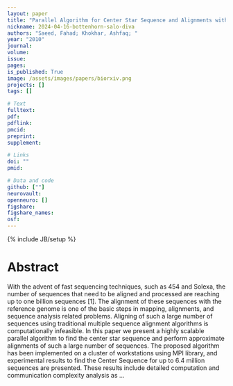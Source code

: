 ```yaml
---
layout: paper
title: "Parallel Algorithm for Center Star Sequence and Alignments with Applications to Short Reads"
nickname: 2024-04-16-bottenhorn-salo-diva
authors: "Saeed, Fahad; Khokhar, Ashfaq; "
year: "2010"
journal: 
volume: 
issue:
pages: 
is_published: True
image: /assets/images/papers/biorxiv.png
projects: []
tags: []

# Text
fulltext:
pdf:
pdflink:
pmcid:
preprint: 
supplement:

# Links
doi: ""
pmid:

# Data and code
github: [""]
neurovault:
openneuro: []
figshare:
figshare_names:
osf:
---
```

{% include JB/setup %}

# Abstract

With the advent of fast sequencing techniques, such as 454 and Solexa, the number of sequences that need to be aligned and processed are reaching up to one billion sequences [1]. The alignment of these sequences with the reference genome is one of the basic steps in mapping, alignments, and sequence analysis related problems. Aligning of such a large number of sequences using traditional multiple sequence alignment algorithms is computationally infeasible. In this paper we present a highly scalable parallel algorithm to find the center star sequence and perform approximate alignments of such a large number of sequences. The proposed algorithm has been implemented on a cluster of workstations using MPI library, and experimental results to find the Center Sequence for up to 6.4 million sequences are presented. These results include detailed computation and communication complexity analysis as …
